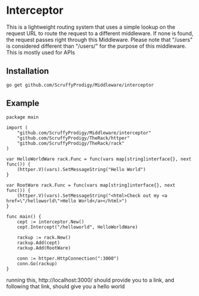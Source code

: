# Interceptor
This is a lightweight routing system that uses a simple lookup on the request URL to route the request to a different middleware.  If none is found, the request passes right through this Middleware.  Please note that "/users" is considered different than "/users/" for the purpose of this middleware.  This is mostly used for APIs

## Installation
`go get github.com/ScruffyProdigy/Middleware/interceptor`

## Example

	package main

	import (
		"github.com/ScruffyProdigy/Middleware/interceptor"
		"github.com/ScruffyProdigy/TheRack/httper"
		"github.com/ScruffyProdigy/TheRack/rack"
	)

	var HelloWorldWare rack.Func = func(vars map[string]interface{}, next func()) {
		(httper.V)(vars).SetMessageString("Hello World")
	}

	var RootWare rack.Func = func(vars map[string]interface{}, next func()) {
		(httper.V)(vars).SetMessageString("<html>Check out my <a href=\"/helloworld\">Hello World</a></html>")
	}

	func main() {
		cept := interceptor.New()
		cept.Intercept("/helloworld", HelloWorldWare)

		rackup := rack.New()
		rackup.Add(cept)
		rackup.Add(RootWare)

		conn := httper.HttpConnection(":3000")
		conn.Go(rackup)
	}
	
	
running this, http://localhost:3000/ should provide you to a link, and following that link, should give you a hello world